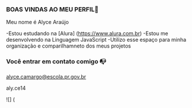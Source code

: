 ### BOAS VINDAS AO MEU PERFIL💙

Meu nome é Alyce Araújo

-Estou estudando na [Alura] (https://www.alura.com.br)
-Estou me desenvolvendo na Linguagem JavaScript
-Utilizo esse espaço para minha organização e comparilhamneto dos meus projetos  

### Você entrar em contato comigo 📭

alyce.camargo@escola.pr.gov.br

aly.ce14 

![] (
